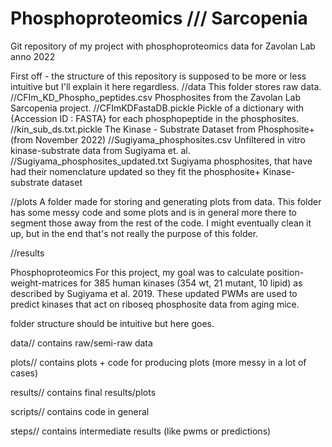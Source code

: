 # Phosphoproteomics /// Sarcopenia
 Git repository of my project with phosphoproteomics data for Zavolan Lab anno 2022

First off - the structure of this repository is supposed to be more or less intuitive but I'll explain it here regardless.
//data 
    This folder stores raw data. 
    //CFIm_KD_Phospho_peptides.csv 
        Phosphosites from the Zavolan Lab Sarcopenia project.
    //CFImKDFastaDB.pickle
        Pickle of a dictionary with {Accession ID : FASTA} for each phosphopeptide in the phosphosites.
    //kin_sub_ds.txt.pickle
        The Kinase - Substrate Dataset from Phosphosite+ (from November 2022)
    //Sugiyama_phosphosites.csv 
        Unfiltered in vitro kinase-substrate data from Sugiyama et. al. 
    //Sugiyama_phosphosites_updated.txt
        Sugiyama phosphosites, that have had their nomenclature updated so they fit the phosphosite+ Kinase-substrate dataset

//plots
    A folder made for storing and generating plots from data. This folder has some messy code and some plots and is in general more there to segment those away from the rest of the code. I might eventually clean it up, but in the end that's not really the purpose of this folder.

//results
    





Phosphoproteomics
For this project, my goal was to calculate position-weight-matrices for 385 human kinases (354 wt, 21 mutant, 10 lipid) as described by Sugiyama et al. 2019. These updated PWMs are used to predict kinases that act on riboseq phosphosite data from aging mice.

folder structure should be intuitive but here goes. 

data// 
 contains raw/semi-raw data

plots//
 contains plots + code for producing plots (more messy in a lot of cases)

results//
 contains final results/plots

scripts//
 contains code in general

steps//
 contains intermediate results (like pwms or predictions)
 
